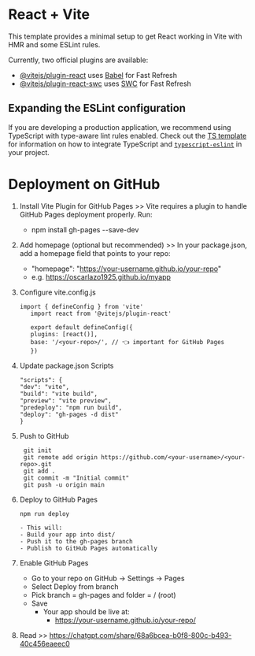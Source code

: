 # React + Vite

This template provides a minimal setup to get React working in Vite with HMR and some ESLint rules.

Currently, two official plugins are available:

- [@vitejs/plugin-react](https://github.com/vitejs/vite-plugin-react/blob/main/packages/plugin-react) uses [Babel](https://babeljs.io/) for Fast Refresh
- [@vitejs/plugin-react-swc](https://github.com/vitejs/vite-plugin-react/blob/main/packages/plugin-react-swc) uses [SWC](https://swc.rs/) for Fast Refresh

## Expanding the ESLint configuration

If you are developing a production application, we recommend using TypeScript with type-aware lint rules enabled. Check out the [TS template](https://github.com/vitejs/vite/tree/main/packages/create-vite/template-react-ts) for information on how to integrate TypeScript and [`typescript-eslint`](https://typescript-eslint.io) in your project.


# Deployment on GitHub
1. Install Vite Plugin for GitHub Pages >> Vite requires a plugin to handle GitHub Pages deployment properly. Run:
    - npm install gh-pages --save-dev
2. Add homepage (optional but recommended) >> In your package.json, add a homepage field that points to your repo:
    - "homepage": "https://your-username.github.io/your-repo"
    - e.g. https://oscarlazo1925.github.io/myapp 
3. Configure vite.config.js
   ```
   import { defineConfig } from 'vite'
      import react from '@vitejs/plugin-react'

      export default defineConfig({
      plugins: [react()],
      base: '/<your-repo>/', // 👈 important for GitHub Pages
      })
   ```
  4. Update package.json Scripts
      ```
      "scripts": {
      "dev": "vite",
      "build": "vite build",
      "preview": "vite preview",
      "predeploy": "npm run build",
      "deploy": "gh-pages -d dist"
      }
      ```
  5. Push to GitHub
     ```
      git init
      git remote add origin https://github.com/<your-username>/<your-repo>.git
      git add .
      git commit -m "Initial commit"
      git push -u origin main
     ```
  6. Deploy to GitHub Pages
     ```
     npm run deploy

     - This will:
     - Build your app into dist/
     - Push it to the gh-pages branch
     - Publish to GitHub Pages automatically

     ```
  7. Enable GitHub Pages
      - Go to your repo on GitHub → Settings → Pages
      - Select Deploy from branch
      - Pick branch = gh-pages and folder = / (root)
      - Save
         - Your app should be live at:
           - https://your-username.github.io/your-repo/

  8. Read >> https://chatgpt.com/share/68a6bcea-b0f8-800c-b493-40c456eaeec0
